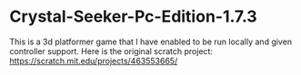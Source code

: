 # Crystal-Seeker-Pc-Edition-1.7.3
This is a 3d platformer game that I have enabled to be run locally and given controller support. Here is the original scratch project: https://scratch.mit.edu/projects/463553665/
